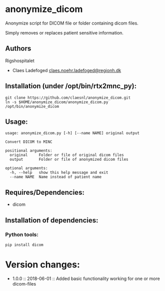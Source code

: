 # anonymize_dicom

Anonymize script for DICOM file or folder containing dicom files.

Simply removes or replaces patient sensitive information.

## Authors
Rigshospitalet
  - Claes Ladefoged <claes.noehr.ladefoged@regionh.dk>

## Installation (under /opt/bin/rtx2mnc_py):
```
git clone https://github.com/claesnl/anonymize_dicom.git
ln -s $HOME/anonymize_dicom/anonymize_dicom.py /opt/bin/anonymize_dicom
```

## Usage:
```
usage: anonymize_dicom.py [-h] [--name NAME] original output

Convert DICOM to MINC

positional arguments:
  original     Folder or file of original dicom files
  output       Folder or file of anonymized dicom files

optional arguments:
  -h, --help   show this help message and exit
  --name NAME  Name instead of patient name
```

## Requires/Dependencies:
- dicom

## Installation of dependencies:

### Python tools:
```
pip install dicom
```

# Version changes:
- 1.0.0 :: 2018-06-01 :: Added basic functionality working for one or more dicom-files